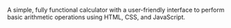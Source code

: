 A simple, fully functional calculator with a user-friendly interface to perform basic 
arithmetic operations using HTML, CSS, and JavaScript.
